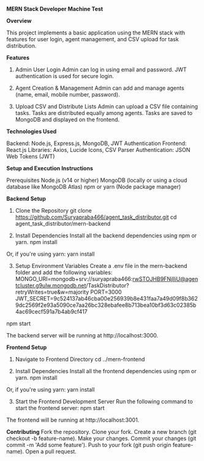 **MERN Stack Developer Machine Test**

**Overview**

This project implements a basic application using the MERN stack with features for user login, agent management, and CSV upload for task distribution.

**Features**
1. Admin User Login
Admin can log in using email and password.
JWT authentication is used for secure login.

2. Agent Creation & Management
Admin can add and manage agents (name, email, mobile number, password).

3. Upload CSV and Distribute Lists
Admin can upload a CSV file containing tasks.
Tasks are distributed equally among agents.
Tasks are saved to MongoDB and displayed on the frontend.

**Technologies Used**

Backend: Node.js, Express.js, MongoDB, JWT Authentication
Frontend: React.js
Libraries: Axios, Lucide Icons, CSV Parser
Authentication: JSON Web Tokens (JWT)

**Setup and Execution Instructions**

Prerequisites
Node.js (v14 or higher)
MongoDB (locally or using a cloud database like MongoDB Atlas)
npm or yarn (Node package manager)

**Backend Setup**
1. Clone the Repository
git clone https://github.com/Suryapraba466/agent_task_distributor.git
cd agent_task_distributor/mern-backend

2. Install Dependencies
Install all the backend dependencies using npm or yarn.
npm install

Or, if you're using yarn:
yarn install

3. Setup Environment Variables
Create a .env file in the mern-backend folder and add the following variables:
MONGO_URI=mongodb+srv://suryapraba466:rwSTOJHB9FNjIliU@agentcluster.g9ulw.mongodb.net/TaskDistributor?retryWrites=true&w=majority
PORT=3000
JWT_SECRET=9c524137ab46cba00e256939b8e431faa7a49d09f8b3629dc2569f2e93a5090ce7aa26bc328ebafee8b713bea10bf3d63c02385b4ac69cecf591a7b4ab9cf417

npm start

The backend server will be running at http://localhost:3000.

**Frontend Setup**
1. Navigate to Frontend Directory
cd ../mern-frontend

2. Install Dependencies
Install all the frontend dependencies using npm or yarn.
npm install

Or, if you're using yarn:
yarn install

3. Start the Frontend Development Server
Run the following command to start the frontend server:
npm start

The frontend will be running at http://localhost:3001.

**Contributing**
Fork the repository.
Clone your fork.
Create a new branch (git checkout -b feature-name).
Make your changes.
Commit your changes (git commit -m 'Add some feature').
Push to your fork (git push origin feature-name).
Open a pull request.
